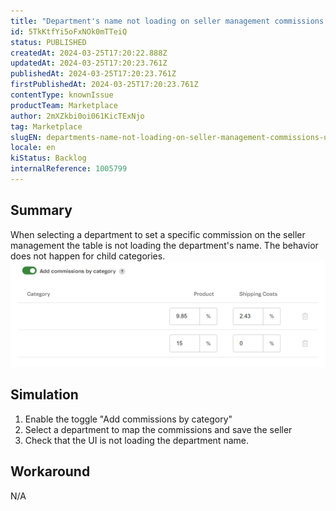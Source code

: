 ```yaml
---
title: "Department's name not loading on seller management commissions UI"
id: 5TkKtfYi5oFxNOk0mTTeiQ
status: PUBLISHED
createdAt: 2024-03-25T17:20:22.888Z
updatedAt: 2024-03-25T17:20:23.761Z
publishedAt: 2024-03-25T17:20:23.761Z
firstPublishedAt: 2024-03-25T17:20:23.761Z
contentType: knownIssue
productTeam: Marketplace
author: 2mXZkbi0oi061KicTExNjo
tag: Marketplace
slugEN: departments-name-not-loading-on-seller-management-commissions-ui
locale: en
kiStatus: Backlog
internalReference: 1005799
---
```


## Summary


When selecting a department to set a specific commission on the seller management the table is not loading the department's name. The behavior does not happen for child categories.
 ![](https://raw.githubusercontent.com/vtexdocs/help-center-content/refs/heads/main/docs/en/known-issues/Marketplace/departments-name-not-loading-on-seller-management-commissions-ui_1.png)


##

## Simulation



1. Enable the toggle "Add commissions by category"
2. Select a department to map the commissions and save the seller
3. Check that the UI is not loading the department name.


##

## Workaround


N/A





